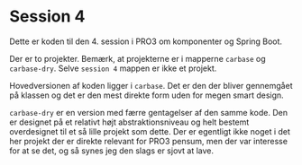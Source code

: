 # Session 4

Dette er koden til den 4. session i PRO3 om komponenter og Spring Boot.

Der er to projekter. Bemærk, at projekterne er i mapperne `carbase` og `carbase-dry`. Selve `session 4` mappen er ikke et projekt.

Hovedversionen af koden ligger i `carbase`. Det er den der bliver gennemgået på klassen og det er den mest direkte form uden for megen smart design.

`carbase-dry` er en version med færre gentagelser af den samme kode. Den er designet på et relativt højt abstraktionsniveau og helt bestemt overdesignet til et så lille projekt som dette. Der er egentligt ikke noget i det her projekt der er direkte relevant for PRO3 pensum, men der var interesse for at se det, og så synes jeg den slags er sjovt at lave.
